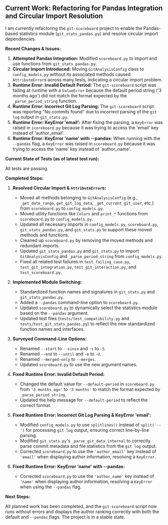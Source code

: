 ## Current Work: Refactoring for Pandas Integration and Circular Import Resolution

I am currently refactoring the `git-scoreboard` project to enable the Pandas-based statistics module (`git_stats_pandas.py`) and resolve circular import dependencies.

**Recent Changes & Issues:**

1.  **Attempted Pandas Integration:** Modified `scoreboard.py` to import and use functions from `git_stats_pandas.py`.
2.  **Circular Import Introduced:** Moving `GitAnalysisConfig` class to `config_models.py` without its associated methods caused `AttributeError`s across many tests, indicating a circular import problem.
3.  **Runtime Error: Invalid Default Period:** The `git-scoreboard` script was failing at runtime with a `ValueError` because the default period string ('3 months ago') did not match the format expected by the `_parse_period_string` function.
4.  **Runtime Error: Incorrect Git Log Parsing:** The `git-scoreboard` script was reporting "No commits found" due to incorrect parsing of the `git log` output in `git_stats.py`.
5.  **Runtime Error: KeyError 'email':** After fixing the parsing, a `KeyError` was raised in `scoreboard.py` because it was trying to access the 'email' key instead of 'author_email'.
6.  **Runtime Error: KeyError 'name' with --pandas:** When running with the `--pandas` flag, a `KeyError` was raised in `scoreboard.py` because it was trying to access the 'name' key instead of 'author_name'.

**Current State of Tests (as of latest test run):**

All tests are passing.

**Completed Steps:**

1.  **Resolved Circular Import & `AttributeError`s:**
    *   Moved all methods belonging to `GitAnalysisConfig` (e.g., `_get_date_range`, `get_git_log_data`, `_get_current_git_user`, etc.) from `scoreboard.py` to `config_models.py`.
    *   Moved utility functions like `Colors` and `print_*` functions from `scoreboard.py` to `config_models.py`.
    *   Updated all necessary imports in `config_models.py`, `scoreboard.py`, `git_stats_pandas.py`, and `git_stats.py` to support these moved methods and functions.
    *   Cleaned up `scoreboard.py` by removing the moved methods and redundant imports.
    *   Updated `git_stats_pandas.py` and `git_stats.py` to import `GitAnalysisConfig` and `_parse_period_string` from `config_models.py`.
    *   Fixed all related test failures in `test_failing_case.py`, `test_git_integration.py`, `test_git_interaction.py`, and `test_scoreboard.py`.

2.  **Implemented Module Switching:**
    *   Standardized function names and signatures in `git_stats.py` and `git_stats_pandas.py`.
    *   Added a `--pandas` command-line option to `scoreboard.py`.
    *   Updated `scoreboard.py` to dynamically select the statistics module based on the `--pandas` argument.
    *   Updated test files (`tests/test_compatibility.py` and `tests/test_git_stats_pandas.py`) to reflect the new standardized function names and interfaces.

3.  **Surveyed Command-Line Options:**
    *   Renamed `--start` to `--since` and `-s` to `-S`.
    *   Renamed `--end` to `--until` and `-e` to `-U`.
    *   Renamed `--merged-only` to `--merges`.
    *   Updated `scoreboard.py` to use the new argument names.

4.  **Fixed Runtime Error: Invalid Default Period:**
    *   Changed the default value for `--default-period` in `scoreboard.py` from `'3 months ago'` to `'3 months'` to match the format expected by `_parse_period_string`.
    *   Updated the help message for `--default-period` to reflect the correct format.

5.  **Fixed Runtime Error: Incorrect Git Log Parsing & KeyError 'email':**
    *   Modified `config_models.py` to use `splitlines()` instead of `split('--')` for processing `git log` output, ensuring correct line-by-line parsing.
    *   Modified `git_stats.py`'s `_parse_git_data_internal` to correctly parse commit metadata and file statistics from the `git log` output.
    *   Corrected `scoreboard.py` to use the `'author_email'` key instead of `'email'` when displaying author information, resolving a `KeyError`.

6.  **Fixed Runtime Error: KeyError 'name' with --pandas:**
    *   Corrected `scoreboard.py` to use the `'author_name'` key instead of `'name'` when displaying author information, resolving a `KeyError` when using the `--pandas` flag.

**Next Steps:**

All planned work has been completed, and the `git-scoreboard` script now runs without errors and displays the author ranking correctly with both the default and `--pandas` flags. The project is in a stable state.